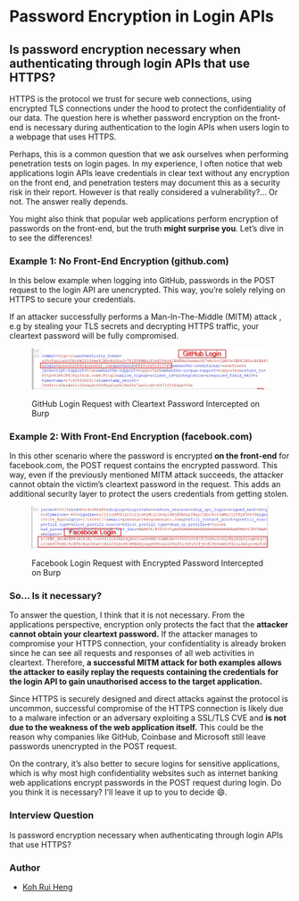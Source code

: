 # Password Encryption in Login APIs

## Is password encryption necessary when authenticating through login APIs that use HTTPS?

HTTPS is the protocol we trust for secure web connections, using encrypted TLS connections under the hood to protect the confidentiality of our data. The question here is whether password encryption on the front-end is necessary during authentication to the login APIs when users login to a webpage that uses HTTPS.

Perhaps, this is a common question that we ask ourselves when performing penetration tests on login pages. In my experience, I often notice that web applications login APIs leave credentials in clear text without any encryption on the front end, and penetration testers may document this as a security risk in their report. However is that really considered a vulnerability?... Or not. The answer really depends.

You might also think that popular web applications perform encryption of passwords on the front-end, but the truth **might surprise you**. Let’s dive in to see the differences!

### Example 1: No Front-End Encryption (github.com)

In this below example when logging into GitHub, passwords in the POST request to the login API are unencrypted. This way, you’re solely relying on HTTPS to secure your credentials.

If an attacker successfully performs a Man-In-The-Middle (MITM) attack , e.g by stealing your TLS secrets and decrypting HTTPS traffic, your cleartext password will be fully compromised.

<figure><img src="../.gitbook/assets/image (1) (2).png" alt=""><figcaption><p>GitHub Login Request with Cleartext Password Intercepted on Burp</p></figcaption></figure>

### Example 2: With Front-End Encryption (facebook.com)

In this other scenario where the password is encrypted **on the front-end** for facebook.com, the POST request contains the encrypted password. This way, even if the previously mentioned MITM attack succeeds, the attacker cannot obtain the victim’s cleartext password in the request. This adds an additional security layer to protect the users credentials from getting stolen.

<figure><img src="../.gitbook/assets/image (1).png" alt=""><figcaption><p>Facebook Login Request with Encrypted Password Intercepted on Burp</p></figcaption></figure>

### **So… Is it necessary?**

To answer the question, I think that it is not necessary. From the applications perspective, encryption only protects the fact that the **attacker cannot obtain your cleartext password.** If the attacker manages to compromise your HTTPS connection, your confidentiality is already broken since he can see all requests and responses of all web activities in cleartext. Therefore, **a successful MITM attack for both examples allows the attacker to easily replay the requests containing the credentials for the login API to gain unauthorised access to the target application.**

Since HTTPS is securely designed and direct attacks against the protocol is uncommon, successful compromise of the HTTPS connection is likely due to a malware infection or an adversary exploiting a SSL/TLS CVE and **is not due to the weakness of the web application itself.** This could be the reason why companies like GitHub, Coinbase and Microsoft still leave passwords unencrypted in the POST request.

On the contrary, it’s also better to secure logins for sensitive applications, which is why most high confidentiality websites such as internet banking web applications encrypt passwords in the POST request during login. Do you think it is necessary? I'll leave it up to you to decide :smile:.

### **Interview Question**

Is password encryption necessary when authenticating through login APIs that use HTTPS?

### Author

* [Koh Rui Heng ](https://github.com/n0mi1k)
